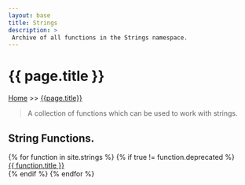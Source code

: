 ```yaml
---
layout: base
title: Strings
description: >
 Archive of all functions in the Strings namespace.
---
```


<h1 class="page-title">{{ page.title }}</h1>

<div class="breadcrumbs">
  <a href="{{ site.url | absolute_url  }}">Home</a> 
  >> <a href="{{ page.url | absolute_url }}">{{page.title}}</a>
</div>

> A collection of functions which can be used to work with strings.


## String Functions.

<div class="container">
    <div class="grid all-functions">
    {% for function in site.strings %}
        {% if true != function.deprecated %} 
        <div class="col-12 col-md-4">
            <a href="{{ site.url }}{{ function.url}}">{{ function.title }}</a>
        </div>
        {% endif %}
    {% endfor %} 
    </div>
</div>


